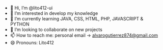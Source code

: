 - 👋 Hi, I’m @lito412-ui
- 👀 I’m interested in develop my knowledge
- 🌱 I’m currently learning JAVA, CSS, HTML, PHP, JAVASCRIPT & PYTHON
- 💞️ I’m looking to collaborate on new projects
- 📫 How to reach me: personal email -> alvarogutierrez874@gmail.com
- 😄 Pronouns: Lito412

<!---
lito412-ui/lito412-ui is a ✨ special ✨ repository because its `README.md` (this file) appears on your GitHub profile.
You can click the Preview link to take a look at your changes.
--->
